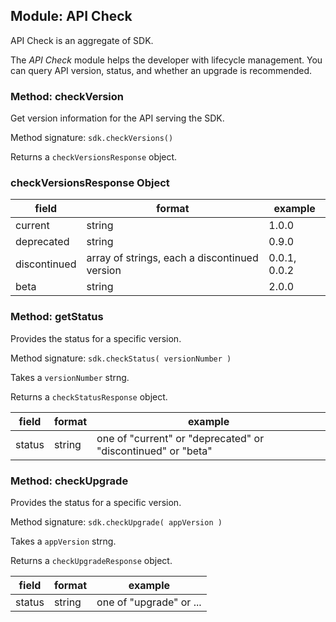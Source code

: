 
## Module: API Check

API Check is an aggregate of SDK.

The *API Check* module helps the developer with lifecycle management. You can query API version, status, and whether an upgrade is recommended.

### Method: checkVersion

Get version information for the API serving the SDK.

Method signature: `sdk.checkVersions()`

Returns a `checkVersionsResponse` object.

### checkVersionsResponse Object

|field|format|example|
|---|---|---|
|current|string|1.0.0|
|deprecated|string|0.9.0|
|discontinued|array of strings, each a discontinued version|0.0.1, 0.0.2|
|beta|string|2.0.0|


### Method: getStatus

Provides the status for a specific version.

Method signature: `sdk.checkStatus( versionNumber )`

Takes a `versionNumber` strng.

Returns a `checkStatusResponse` object.

|field|format|example|
|---|---|---|
|status|string|one of "current" or "deprecated" or "discontinued" or "beta"|

### Method: checkUpgrade

Provides the status for a specific version.

Method signature: `sdk.checkUpgrade( appVersion )`

Takes a `appVersion` strng.

Returns a `checkUpgradeResponse` object.

|field|format|example|
|---|---|---|
|status|string|one of "upgrade" or ...|

